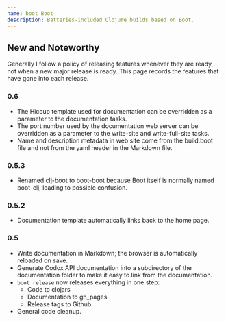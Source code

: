 ```yaml
---
name: boot Boot
description: Batteries-included Clojure builds based on Boot.
---
```

## New and Noteworthy

Generally I follow a policy of releasing features whenever they are ready, not when a new major release is ready.  This page records the features that have gone into each release.

### 0.6

* The Hiccup template used for documentation can be overridden as a parameter to the documentation tasks.
* The port number used by the documentation web server can be overridden as a parameter to the write-site and write-full-site tasks.
* Name and description metadata in web site come from the build.boot file and not from the yaml header in the Markdown file.


### 0.5.3

* Renamed clj-boot to boot-boot because Boot itself is normally named boot-clj, leading to possible confusion.


### 0.5.2

* Documentation template automatically links back to the home page.


### 0.5

* Write documentation in Markdown; the browser is automatically reloaded on save.
* Generate Codox API documentation into a subdirectory of the documentation folder to make it easy to link from the documentation.
* ```boot release``` now releases everything in one step:
    * Code to clojars
    * Documentation to gh_pages
    * Release tags to Github.
* General code cleanup.
